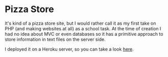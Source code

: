 # Pizza Store

It's kind of a pizza store site, but I would rather call it as my first take on PHP (and making websites at all) as a school task.
At the time of creation I had no idea about MVC or even databases so it has a primitive approach to store information in text files on the server side.

I deployed it on a Heroku server, so you can take a look [here](http://warm-oasis-31275.herokuapp.com/).
